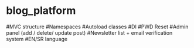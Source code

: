 # blog_platform

#MVC structure 
#Namespaces 
#Autoload classes 
#DI #PWD Reset 
#Admin panel (add / delete/ update post) 
#Newsletter list + email verification system
#EN/SR language
